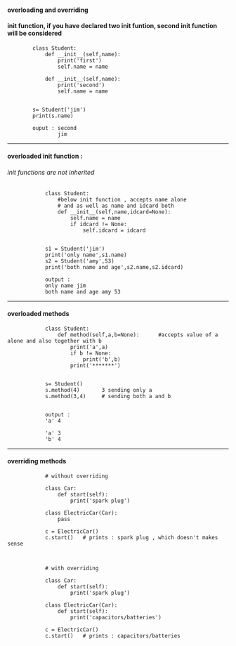 #### overloading and overriding


#### __init__ function, if you have declared two init funtion, second init function will be considered

            class Student:
                def __init__(self,name):
                    print('first')
                    self.name = name

                def __init__(self,name):
                    print('second')
                    self.name = name


            s= Student('jim')
            print(s.name)

            ouput : second 
                    jim
        

---

#### overloaded init function : 
###### init functions are not inherited


                class Student:
                    #below init function , accepts name alone 
                    # and as well as name and idcard both
                    def __init__(self,name,idcard=None):
                        self.name = name
                        if idcard != None:
                            self.idcard = idcard


                s1 = Student('jim')
                print('only name',s1.name)
                s2 = Student('amy',53)
                print('both name and age',s2.name,s2.idcard)

                output :  
                only name jim
                both name and age amy 53


---


#### overloaded methods

                class Student:
                    def method(self,a,b=None):      #accepts value of a alone and also together with b
                        print('a',a)
                        if b != None:
                            print('b',b)
                        print('*******')


                s= Student()  
                s.method(4)       3 sending only a
                s.method(3,4)     # sending both a and b


                output :
                'a' 4
                
                'a' 3
                'b' 4
                


---

#### overriding methods 


                # without overriding
  
                class Car:
                    def start(self):
                        print('spark plug')

                class ElectricCar(Car):
                    pass

                c = ElectricCar()
                c.start()   # prints : spark plug , which doesn't makes sense



                # with overriding
  
                class Car:
                    def start(self):
                        print('spark plug')

                class ElectricCar(Car):
                    def start(self):
                        print('capacitors/batteries')

                c = ElectricCar()
                c.start()   # prints : capacitors/batteries

